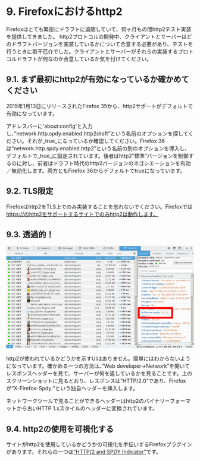 # 9. Firefoxにおけるhttp2

Firefoxはとても緊密にドラフトに追随していて、何ヶ月もの間http2テスト実装を提供してきました。 http2プロトコルの開発中、クライアントとサーバーはどのドラフトバージョンを実装しているかについて合意する必要があり、テストを行うときに若干厄介でした。クライアントとサーバーがそれらの実装するプロトコルドラフトが何なのか合意しているか気を付けてください。

## 9.1. まず最初にhttp2が有効になっているか確かめてください

2015年1月13日にリリースされたFirefox 35から、http2サポートがデフォルトで有効になっています。

アドレスバーに'about:config'と入力し、”network.http.spdy.enabled.http2draft”という名前のオプションを探してください。それが_true_になっているか確認してください。Firefox 36は”network.http.spdy.enabled.http2”という名前の別のオプションを導入し、デフォルトで_true_に設定されています。後者はhttp2”標準”バージョンを制御するのに対し、前者はドラフト時代のhttp2バージョンのネゴシエーションを有効／無効化します。両方ともFirefox 36からデフォルトでtrueになっています。

## 9.2. TLS限定

Firefoxはhttp2をTLS上でのみ実装することを忘れないでください。Firefoxでは[https://のhttp2をサポートするサイトでのみhttp2は動作します。](https://のhttp2をサポートするサイトでのみhttp2は動作します。)

## 9.3. 透過的！

![&#x900F;&#x904E;&#x7684;&#x306A;http2&#x306E;&#x4F7F;&#x7528;](https://raw.githubusercontent.com/bagder/http2-explained/master/images/firefox-screenshot.png)

http2が使われているかどうかを示すUIはありません。簡単にはわからないようになっています。確かめる一つの方法は、”Web developer-&gt;Network”を開いてレスポンスヘッダーを見て、サーバーが何を返しているかを見ることです。上のスクリーンショットに見るとおり、レスポンスは”HTTP/2.0”であり、Firefoxが”X-Firefox-Spdy:”という独自ヘッダーを挿入します。

ネットワークツールで見ることができるヘッダーはhttp2のバイナリーフォーマットから古いHTTP 1.xスタイルのヘッダーに変換されています。

## 9.4. http2の使用を可視化する

サイトがhttp2を使用しているかどうかの可視化を手伝いするFirefoxプラグインがあります。それらの一つは[”HTTP/2 and SPDY Indicator”](https://addons.mozilla.org/en-US/firefox/addon/http2-indicator/)です。

